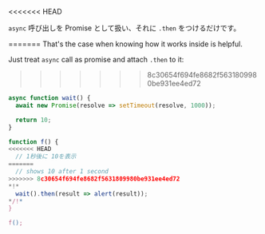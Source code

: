 
<<<<<<< HEAD

`async` 呼び出しを Promise として扱い、それに `.then` をつけるだけです。

=======
That's the case when knowing how it works inside is helpful.

Just treat `async` call as promise and attach `.then` to it:
>>>>>>> 8c30654f694fe8682f5631809980be931ee4ed72
```js run
async function wait() {
  await new Promise(resolve => setTimeout(resolve, 1000));

  return 10;
}

function f() {
<<<<<<< HEAD
  // 1秒後に 10を表示
=======
  // shows 10 after 1 second
>>>>>>> 8c30654f694fe8682f5631809980be931ee4ed72
*!*
  wait().then(result => alert(result));
*/!*
}

f();
```
